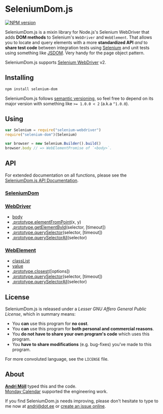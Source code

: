 SeleniumDom.js
==============
[![NPM version][npm-badge]](https://www.npmjs.com/package/selenium-dom)

SeleniumDom.js is a mixin library for Node.js's Selenium WebDriver that adds **DOM methods** to Selenium's `WebDriver` and `WebElement`. That allows you to locate and query elements with a more **standardized API** _and_ to **share test code** between integration tests using [Selenium][selenium] and unit tests using something like [JSDOM][jsdom]. Very handy for the page object pattern.

SeleniumDom.js supports [Selenium WebDriver][selenium] v2.

[npm-badge]: https://img.shields.io/npm/v/selenium-dom.svg
[selenium]: https://www.npmjs.com/package/selenium-webdriver
[jsdom]: https://github.com/tmpvar/jsdom


Installing
----------
```sh
npm install selenium-dom
```

SeleniumDom.js follows [semantic versioning](http://semver.org), so feel free to depend on its major version with something like `>= 1.0.0 < 2` (a.k.a `^1.0.0`).


Using
-----
```javascript
var Selenium = require("selenium-webdriver")
require("selenium-dom")(Selenium)

var browser = new Selenium.Builder().build()
browser.body // => WebElementPromise of `<body>`.
```


API
---
For extended documentation on all functions, please see the
[SeleniumDom.js API Documentation][api].

[api]: https://github.com/moll/node-selenium-dom/blob/master/doc/API.md

### [SeleniumDom](https://github.com/moll/node-selenium-dom/blob/master/doc/API.md#SeleniumDom)

### [WebDriver](https://github.com/moll/node-selenium-dom/blob/master/doc/API.md#WebDriver)
- [body](https://github.com/moll/node-selenium-dom/blob/master/doc/API.md#webDriver.body)
- [.prototype.elementFromPoint](https://github.com/moll/node-selenium-dom/blob/master/doc/API.md#WebDriver.prototype.elementFromPoint)(x, y)
- [.prototype.getElementById](https://github.com/moll/node-selenium-dom/blob/master/doc/API.md#WebDriver.prototype.getElementById)(selector, [timeout])
- [.prototype.querySelector](https://github.com/moll/node-selenium-dom/blob/master/doc/API.md#WebDriver.prototype.querySelector)(selector, [timeout])
- [.prototype.querySelectorAll](https://github.com/moll/node-selenium-dom/blob/master/doc/API.md#WebDriver.prototype.querySelectorAll)(selector)

### [WebElement](https://github.com/moll/node-selenium-dom/blob/master/doc/API.md#WebElement)
- [classList](https://github.com/moll/node-selenium-dom/blob/master/doc/API.md#webElement.classList)
- [value](https://github.com/moll/node-selenium-dom/blob/master/doc/API.md#webElement.value)
- [.prototype.closest](https://github.com/moll/node-selenium-dom/blob/master/doc/API.md#WebElement.prototype.closest)([options])
- [.prototype.querySelector](https://github.com/moll/node-selenium-dom/blob/master/doc/API.md#WebElement.prototype.querySelector)(selector, [timeout])
- [.prototype.querySelectorAll](https://github.com/moll/node-selenium-dom/blob/master/doc/API.md#WebElement.prototype.querySelectorAll)(selector)


License
-------
SeleniumDom.js is released under a *Lesser GNU Affero General Public License*, which in summary means:

- You **can** use this program for **no cost**.
- You **can** use this program for **both personal and commercial reasons**.
- You **do not have to share your own program's code** which uses this program.
- You **have to share modifications** (e.g. bug-fixes) you've made to this program.

For more convoluted language, see the `LICENSE` file.


About
-----
**[Andri Möll][moll]** typed this and the code.  
[Monday Calendar][monday] supported the engineering work.

If you find SeleniumDom.js needs improving, please don't hesitate to type to me now at [andri@dot.ee][email] or [create an issue online][issues].

[email]: mailto:andri@dot.ee
[issues]: https://github.com/moll/node-selenium-dom/issues
[moll]: http://themoll.com
[monday]: https://mondayapp.com
